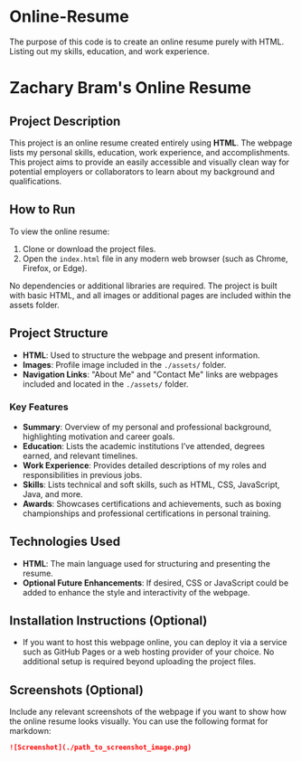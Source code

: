 # Online-Resume
The purpose of this code is to create an online resume purely with HTML. Listing out my skills, education, and work experience.

# Zachary Bram's Online Resume

## Project Description
This project is an online resume created entirely using **HTML**. The webpage lists my personal skills, education, work experience, and accomplishments. This project aims to provide an easily accessible and visually clean way for potential employers or collaborators to learn about my background and qualifications.

## How to Run
To view the online resume:
1. Clone or download the project files.
2. Open the `index.html` file in any modern web browser (such as Chrome, Firefox, or Edge).

No dependencies or additional libraries are required. The project is built with basic HTML, and all images or additional pages are included within the assets folder.

## Project Structure
- **HTML**: Used to structure the webpage and present information.
- **Images**: Profile image included in the `./assets/` folder.
- **Navigation Links**: "About Me" and "Contact Me" links are webpages included and located in the `./assets/` folder.

### Key Features
- **Summary**: Overview of my personal and professional background, highlighting motivation and career goals.
- **Education**: Lists the academic institutions I’ve attended, degrees earned, and relevant timelines.
- **Work Experience**: Provides detailed descriptions of my roles and responsibilities in previous jobs.
- **Skills**: Lists technical and soft skills, such as HTML, CSS, JavaScript, Java, and more.
- **Awards**: Showcases certifications and achievements, such as boxing championships and professional certifications in personal training.

## Technologies Used
- **HTML**: The main language used for structuring and presenting the resume.
- **Optional Future Enhancements**: If desired, CSS or JavaScript could be added to enhance the style and interactivity of the webpage.

## Installation Instructions (Optional)
- If you want to host this webpage online, you can deploy it via a service such as GitHub Pages or a web hosting provider of your choice. No additional setup is required beyond uploading the project files.

## Screenshots (Optional)
Include any relevant screenshots of the webpage if you want to show how the online resume looks visually. You can use the following format for markdown:
```md
![Screenshot](./path_to_screenshot_image.png)

